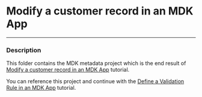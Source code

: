 # Modify a customer record in an MDK App

***
### Description

This folder contains the MDK metadata project which is the end result of [Modify a customer record in an MDK App](https://developers.sap.com/tutorials/cp-mobile-dev-kit-detail-page.html) tutorial.

You can reference this project and continue with the [Define a Validation Rule in an MDK App](https://developers.sap.com/tutorials/cp-mobile-dev-kit-add-validation.html) tutorial.